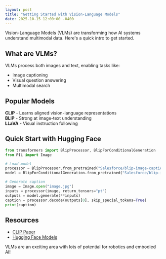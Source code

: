 ```yaml
---
layout: post
title: "Getting Started with Vision-Language Models"
date: 2025-10-15 12:00:00 -0400
---
```


Vision-Language Models (VLMs) are transforming how AI systems understand multimodal data. Here's a quick intro to get started.

## What are VLMs?

VLMs process both images and text, enabling tasks like:
- Image captioning
- Visual question answering
- Multimodal search

## Popular Models

**CLIP** - Learns aligned vision-language representations  
**BLIP** - Strong at image-text understanding  
**LLaVA** - Visual instruction following

## Quick Start with Hugging Face

```python
from transformers import BlipProcessor, BlipForConditionalGeneration
from PIL import Image

# Load model
processor = BlipProcessor.from_pretrained("Salesforce/blip-image-captioning-base")
model = BlipForConditionalGeneration.from_pretrained("Salesforce/blip-image-captioning-base")

# Generate caption
image = Image.open("image.jpg")
inputs = processor(image, return_tensors="pt")
outputs = model.generate(**inputs)
caption = processor.decode(outputs[0], skip_special_tokens=True)
print(caption)
```

## Resources

- [CLIP Paper](https://arxiv.org/abs/2103.00020)
- [Hugging Face Models](https://huggingface.co/models?pipeline_tag=image-to-text)

VLMs are an exciting area with lots of potential for robotics and embodied AI!
